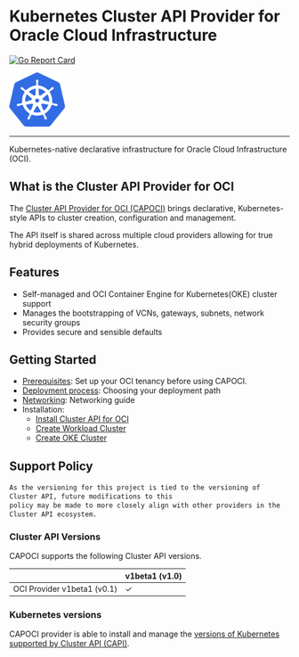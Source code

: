 # Kubernetes Cluster API Provider for Oracle Cloud Infrastructure

[![Go Report Card](https://goreportcard.com/badge/github.com/oracle/cluster-api-provider-oci)](https://goreportcard.com/report/github.com/oracle/cluster-api-provider-oci)

<!-- markdownlint-disable MD033 -->
<img src="https://github.com/kubernetes/kubernetes/raw/master/logo/logo.png"  width="100">

------
Kubernetes-native declarative infrastructure for Oracle Cloud Infrastructure (OCI).

## What is the Cluster API Provider for OCI

The [Cluster API Provider for OCI (CAPOCI)][cluster_api] brings declarative, Kubernetes-style APIs to cluster 
creation, configuration and management.

The API itself is shared across multiple cloud providers allowing for true hybrid deployments of Kubernetes.

## Features

- Self-managed and OCI Container Engine for Kubernetes(OKE) cluster support
- Manages the bootstrapping of VCNs, gateways, subnets, network security groups
- Provides secure and sensible defaults

## Getting Started

- [Prerequisites][prerequisites]: Set up your OCI tenancy before using CAPOCI.
- [Deployment process][deployment]: Choosing your deployment path
- [Networking][networking]: Networking guide
- Installation:
  - [Install Cluster API for OCI][install_cluster_api]
  - [Create Workload Cluster][create_workload_cluster]
  - [Create OKE Cluster][create_oke_cluster]

## Support Policy

```admonish info
As the versioning for this project is tied to the versioning of Cluster API, future modifications to this
policy may be made to more closely align with other providers in the Cluster API ecosystem.
```

### Cluster API Versions

CAPOCI supports the following Cluster API versions.

|                              | v1beta1 (v1.0) |
| ---------------------------- | -------------- |
| OCI Provider v1beta1 (v0.1)  |        ✓       |

### Kubernetes versions

CAPOCI provider is able to install and manage the [versions of Kubernetes supported by 
Cluster API (CAPI)](https://cluster-api.sigs.k8s.io/reference/versions.html#supported-kubernetes-versions).

[cluster_api]: https://github.com/oracle/cluster-api-provider-oci
[image_builder_book]: https://image-builder.sigs.k8s.io/capi/providers/oci.html
[deployment]: ./gs/overview.md
[install_cluster_api]: ./gs/install-cluster-api.md
[create_workload_cluster]: ./gs/create-workload-cluster.md
[create_oke_cluster]: ./managed/managedcluster.md
[networking]: ./networking/networking.md
[prerequisites]: ./prerequisites.md
